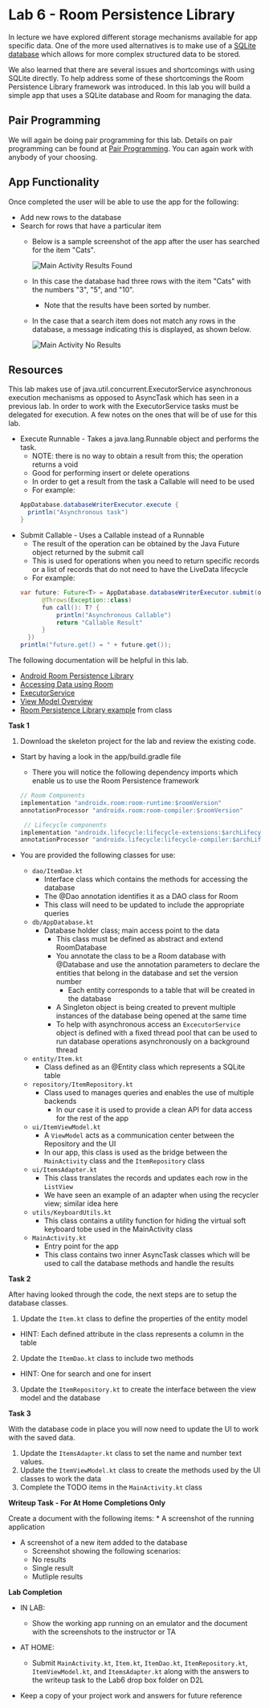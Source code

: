 # Lab 6 - Room Persistence Library

In lecture we have explored different storage mechanisms available for app specific data.  One of the more used alternatives is to make use of a [SQLite database](https://www.sqlite.org/) which allows for more complex structured data to be stored.  

We also learned that there are several issues and shortcomings with using SQLite directly.  To help address some of these shortcomings the Room Persistence Library framework was introduced.  In this lab you will build a simple app that uses a SQLite database and Room for managing the data.

## Pair Programming

We will again be doing pair programming for this lab.  Details on pair programming can be found at [Pair Programming](../../docs/PAIR_PROGRAMMING.md).  You can again work with anybody of your choosing.

## App Functionality

Once completed the user will be able to use the app for the following:
* Add new rows to the database
* Search for rows that have a particular item
  * Below is a sample screenshot of the app after the user has searched for the item "Cats".

    ![Main Activity Results Found](RoomPersistence_results_found.png)

  * In this case the database had three rows with the item "Cats" with the numbers "3", "5", and "10".
    * Note that the results have been sorted by number.

  * In the case that a search item does not match any rows in the database, a message indicating this is displayed, as shown below.

    ![Main Activity No Results](RoomPersistence_no_results.png)


## Resources

This lab makes use of java.util.concurrent.ExecutorService asynchronous execution mechanisms as opposed to AsyncTask which has seen in a previous lab.  In order to work with the ExecutorService tasks must be delegated for execution.  A few notes on the ones that will be of use for this lab.

* Execute Runnable - Takes a java.lang.Runnable object and performs the task.
  * NOTE: there is no way to obtain a result from this; the operation returns a void
  * Good for performing insert or delete operations
  * In order to get a result from the task a Callable will need to be used
  * For example:
  ```java
  AppDatabase.databaseWriterExecutor.execute { 
    println("Asynchronous task") 
  }
  ```
* Submit Callable - Uses a Callable instead of a Runnable
  * The result of the operation can be obtained by the Java Future object returned by the submit call
  * This is used for operations when you need to return specific records or a list of records that do not need to have the LiveData lifecycle
  * For example:
  ```java
  var future: Future<T> = AppDatabase.databaseWriterExecutor.submit(object : Callable<T?>() {
        @Throws(Exception::class)
        fun call(): T? {
            println("Asynchronous Callable")
            return "Callable Result"
        }
    })
  println("future.get() = " + future.get());
  ```

The following documentation will be helpful in this lab.

* [Android Room Persistence Library](https://developer.android.com/training/data-storage/room)
* [Accessing Data using Room](https://developer.android.com/training/data-storage/room/accessing-data)
* [ExecutorService](https://developer.android.com/reference/java/util/concurrent/ExecutorService)
* [View Model Overview](https://developer.android.com/topic/libraries/architecture/viewmodel)
* [Room Persistence Library example](https://github.com/hpowell-UNB/cs2063-fall-2024-examples/tree/main/data_storage/RoomPersistenceLibraryDemo) from class


**Task 1**

1. Download the skeleton project for the lab and review the existing code.

  * Start by having a look in the app/build.gradle file
    * There you will notice the following dependency imports which enable us to use the Room Persistence framework
    ```java
    // Room Components
    implementation "androidx.room:room-runtime:$roomVersion"
    annotationProcessor "androidx.room:room-compiler:$roomVersion"
    ```
    ```java
     // Lifecycle components
    implementation "androidx.lifecycle:lifecycle-extensions:$archLifecycleVersion"
    annotationProcessor "androidx.lifecycle:lifecycle-compiler:$archLifecycleVersion"
    ```

  * You are provided the following classes for use:
    * `dao/ItemDao.kt`
      * Interface class which contains the methods for accessing the database
      * The @Dao annotation identifies it as a DAO class for Room
      * This class will need to be updated to include the appropriate queries
    * `db/AppDatabase.kt`
      * Database holder class; main access point to the data
        * This class must be defined as abstract and extend RoomDatabase
        * You annotate the class to be a Room database with @Database and use the annotation parameters to declare the entities that belong in the database and set the version number
          * Each entity corresponds to a table that will be created in the database
        * A Singleton object is being created to prevent multiple instances of the database being opened at the same time
        * To help with asynchronous access an `ExcecutorService` object is defined with a fixed thread pool that can be used to run database operations asynchronously on a background thread
    * `entity/Item.kt`
      * Class defined as an @Entity class which represents a SQLite table
    * `repository/ItemRepository.kt`
      * Class used to manages queries and enables the use of multiple backends
        * In our case it is used to provide a clean API for data access for the rest of the app
    * `ui/ItemViewModel.kt`
      * A `ViewModel` acts as a communication center between the Repository and the UI
      * In our app, this class is used as the bridge between the `MainActivity` class and the `ItemRepository` class
    * `ui/ItemsAdapter.kt`
      * This class translates the records and updates each row in the `ListView`
      * We have seen an example of an adapter when using the recycler view; similar idea here
    * `utils/KeyboardUtils.kt`
      * This class contains a utility function for hiding the virtual soft keyboard tobe used in the MainActivity class
    * `MainActivity.kt`
      * Entry point for the app
      * This class contains two inner AsyncTask classes which will be used to call the database methods and handle the results

**Task 2**

After having looked through the code, the next steps are to setup the database classes.

1. Update the `Item.kt` class to define the properties of the entity model
  * HINT: Each defined attribute in the class represents a column in the table
2. Update the `ItemDao.kt` class to include two methods
  * HINT: One for search and one for insert
3. Update the `ItemRepository.kt` to create the interface between the view model and the database

**Task 3**

With the database code in place you will now need to update the UI to work with the saved data.

1. Update the `ItemsAdapter.kt` class to set the name and number text values.
2. Update the `ItemViewModel.kt` class to create the methods used by the UI classes to work the data
3. Complete the TODO items in the `MainActivity.kt` class

**Writeup Task - For At Home Completions Only**

Create a document with the following items:
	* A screenshot of the running application
  * A screenshot of a new item added to the database
	* Screenshot showing the following scenarios:
    * No results
    * Single result
    * Mutliple results

**Lab Completion**

* IN LAB: 
  * Show the working app running on an emulator and the document with the screenshots to the instructor or TA
* AT HOME: 
  * Submit `MainActivity.kt`, `Item.kt`, `ItemDao.kt`, `ItemRepository.kt`, `ItemViewModel.kt`, and `ItemsAdapter.kt` along with the answers to the writeup task to the Lab6 drop box folder on D2L 

* Keep a copy of your project work and answers for future reference